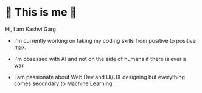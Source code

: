 # 🔵 This is me 🔵

Hi, I am Kashvi Garg

- I'm currently working on taking my coding skills from positive to positive max.
 
- I'm obsessed with AI and not on the side of humans if there is ever a war. 

- I am passionate about Web Dev and UI/UX designing but everything comes secondary to Machine Learning.
